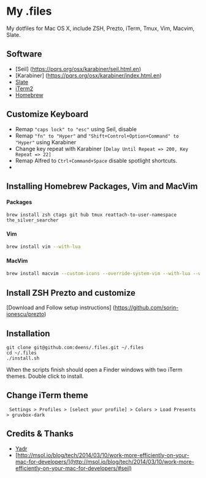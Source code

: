 My .files
========

My dotfiles for Mac OS X, include ZSH, Prezto, iTerm, Tmux, Vim, Macvim, Slate.

Software
-----------
* [Seil] (https://pqrs.org/osx/karabiner/seil.html.en)
* [Karabiner] (https://pqrs.org/osx/karabiner/index.html.en)
* [Slate](https://github.com/jigish/slate)
* [iTerm2](http://iterm2.com/)
* [Homebrew](http://brew.sh/)

Customize Keyboard
------------------

* Remap `"caps lock" to "esc"` using Seil, disable 
* Remap `"fn" to "Hyper"` and `"Shift+Control+Option+Command" to "Hyper"` using Karabiner
* Change key repeat with Karabiner `[Delay Until Repeat => 200, Key Repeat => 22]`
* Remap Alfred to `Ctrl+Command+Space` disable spotlight shortcuts.
* 

Installing Homebrew Packages, Vim and MacVim
--------------------------------------------
#### Packages

 `brew install zsh ctags git hub tmux reattach-to-user-namespace the_silver_searcher`

#### Vim

```bash
brew install vim --with-lua
```

#### MacVim

```bash
brew install macvim --custom-icons --override-system-vim --with-lua --with-luajit
```

Install ZSH Prezto and customize
--------------------------------

[Download and Follow setup instructions] (https://github.com/sorin-ionescu/prezto)
 

Installation
------------

```
git clone git@github.com:deens/.files.git ~/.files
cd ~/.files
./install.sh
```

When the scripts finish should open a Finder windows with two iTerm themes. Double click to install.

Change iTerm theme
----------------------------

` Settings > Profiles > [select your profile] > Colors > Load Presents > gruvbox-dark`

Credits & Thanks
-----------------------

- [Yadr](https://github.com/skwp/dotfiles)
- [http://msol.io/blog/tech/2014/03/10/work-more-efficiently-on-your-mac-for-developers/](http://msol.io/blog/tech/2014/03/10/work-more-efficiently-on-your-mac-for-developers/#seil)
